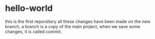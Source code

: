 # hello-world
this is the first reporsitory
all these changes have been made on the new branch, a branch is a copy of the main project, when we save some changes, it is called commit.
